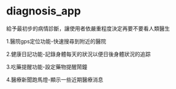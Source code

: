 # diagnosis_app
給予最初步的病情診斷，讓使用者依嚴重程度決定再要不要看人類醫生

1.醫院gps定位功能-快速搜尋到附近的醫院

2.健康日記功能-記錄身體每天的狀況以便日後身體狀況的追踪

3.吃藥提醒功能-設定藥物提醒鬧鐘

4.醫療新聞跑馬燈-顯示一些近期醫療消息
